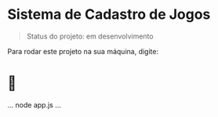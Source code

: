 <h1>Sistema de Cadastro de Jogos </h1>

> Status do projeto: em desenvolvimento

Para rodar este projeto na sua máquina, digite:

# 🔨
...
node app.js
...
